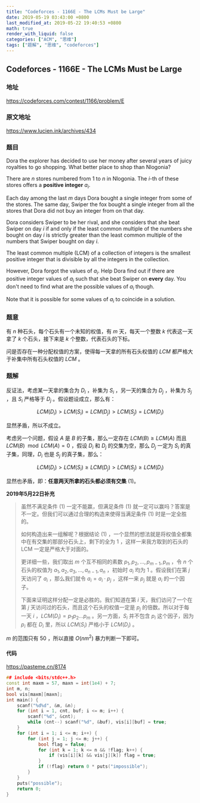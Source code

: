 ```yaml
---
title: "Codeforces - 1166E - The LCMs Must be Large"
date: 2019-05-19 03:43:00 +0800
last_modified_at: 2019-05-22 19:40:53 +0800
math: true
render_with_liquid: false
categories: ["ACM", "思维"]
tags: ["题解", "思维", "codeforces"]
---
```


## Codeforces - 1166E - The LCMs Must be Large

### 地址

https://codeforces.com/contest/1166/problem/E

### 原文地址

https://www.lucien.ink/archives/434

### 题目

Dora the explorer has decided to use her money after several years of juicy royalties to go shopping. What better place to shop than Nlogonia?

There are $n$ stores numbered from $1$ to $n$ in Nlogonia. The $i$-th of these stores offers a **positive integer** $a_i$.

Each day among the last $m$ days Dora bought a single integer from some of the stores. The same day, Swiper the fox bought a single integer from all the stores that Dora did not buy an integer from on that day.

Dora considers Swiper to be her rival, and she considers that she beat Swiper on day $i$ if and only if the least common multiple of the numbers she bought on day $i$ is strictly greater than the least common multiple of the numbers that Swiper bought on day $i$.

The least common multiple (LCM) of a collection of integers is the smallest positive integer that is divisible by all the integers in the collection.

However, Dora forgot the values of $a_i$. Help Dora find out if there are positive integer values of $a_i$ such that she beat Swiper on **every** day. You don't need to find what are the possible values of $a_i$ though.

Note that it is possible for some values of $a_i$ to coincide in a solution.



### 题意

有 $n$ 种石头，每个石头有一个未知的权值，有 $m$ 天，每天一个整数 $k$ 代表这一天拿了 $k$ 个石头，接下来是 $k$ 个整数，代表石头的下标。

问是否存在一种分配权值的方案，使得每一天拿的所有石头权值的 $LCM$ 都严格大于补集中所有石头权值的 $LCM$ 。

### 题解

反证法，考虑某一天拿的集合为 $D_i$ ，补集为 $S_i$ ，另一天的集合为 $D_j$ ，补集为 $S_j$ ，且 $S_i$ 严格等于 $D_j$ 。假设题设成立，那么有：

$$LCM(D_i) > LCM(S_i) = LCM(D_j) > LCM(S_j) = LCM(D_i)$$

显然矛盾，所以不成立。

考虑另一个问题，假设 $A$ 是 $B$ 的子集，那么一定存在 $LCM(B) \ge LCM(A)$ 而且 $LCM(B) \mod LCM(A) = 0$ ，假设 $D_i$ 和 $D_j$ 的交集为空，那么 $D_j$ 一定为 $S_i$ 的真子集，同理，$D_i$ 也是 $S_j$ 的真子集，那么：

$$LCM(D_i) > LCM(S_i) \ge LCM(D_j) > LCM(S_j) \ge LCM(D_i)$$

显然也矛盾，即：**任意两天所拿的石头都必须有交集** (1)。

**2019年5月22日补充**

> 虽然不满足条件 (1) 一定不能赢，但满足条件 (1) 就一定可以赢吗？答案是不一定。但我们可以通过合理的构造来使得当满足条件 (1) 时是一定全胜的。
>
> 如何构造出来一组解呢？根据结论 (1) ，一个显然的想法就是将权值全都集中在有交集的那部分石头上，剩下的全为 $1$ ，这样一来我方取到的石头的 LCM 一定是严格大于对面的。
>
> 更详细一些，我们取出 $m$ 个互不相同的素数 ${p_1, p_2, \dots, p_{m - 1}, p_m}$ ，令 $n$ 个石头的权值为 ${a_1, a_2, a_3, \dots, a_{n - 1}, a_n}$ ，初始时 $a_i$ 均为 $1$ 。假设我们在第 $j$ 天访问了 $a_i$ ，那么我们就令 $a_i = a_i \cdot p_j$ ，这样一来 $p_j$ 就是 $a_i$ 的一个因子。
>
> 下面来证明这样分配一定是必胜的。我们知道在第 $i$ 天，我们访问了一个在第 $j$ 天访问过的石头，而且这个石头的权值一定是 $p_j$ 的倍数。所以对于每一天 $i$ ，$LCM(D_i) = p_1p_2\dots p_m$ 。另一方面，$S_i$ 并不包含 $p_i$ 这个因子，因为 $p_i$ 都在 $D_i$ 里，所以 $LCM(S_i)$ 严格小于 $LCM(D_i)$ 。

$m$ 的范围只有 $50$ ，所以直接 $O(nm^2)$ 暴力判断一下即可。

#### 代码

https://pasteme.cn/8174

```cpp
## include <bits/stdc++.h>
const int maxm = 57, maxn = int(1e4) + 7;
int m, n;
bool vis[maxm][maxn];
int main() {
    scanf("%d%d", &m, &n);
    for (int i = 1, cnt, buf; i <= m; i++) {
        scanf("%d", &cnt);
        while (cnt--) scanf("%d", &buf), vis[i][buf] = true;
    }
    for (int i = 1; i <= m; i++) {
        for (int j = 1; j <= m; j++) {
            bool flag = false;
            for (int k = 1; k <= n && !flag; k++) {
                if (vis[i][k] && vis[j][k]) flag = true;
            }
            if (!flag) return 0 * puts("impossible");
        }
    }
    puts("possible");
    return 0;
}

```

